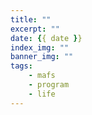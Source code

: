 ```yaml
---
title: ""
excerpt: ""
date: {{ date }}
index_img: ""
banner_img: ""
tags: 
    - mafs
    - program
    - life
---
```


<!--Remove "@" before use-->

<!--@lp:skip-all-->
<!--@lp:skip-some-->
